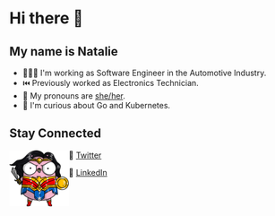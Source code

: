 # Hi there 👋 

## My name is **Natalie**

* 👩🏻‍💻 I'm working as Software Engineer in the Automotive Industry.
* ⏮️ Previously worked as Electronics Technician.
* 🌈 My pronouns are [she/her](https://pronoun.is/she).
* 🌱 I'm curious about Go and Kubernetes.


## Stay Connected

<p> 
  <img height="100" align="left" alt="WonderWoman Gopher" src="https://github.com/ashleymcnamara/gophers/blob/master/WonderWomanGopher.png"/>
</p>

💬 [Twitter](https://www.twitter.com/natgra)

💼 [LinkedIn](https://www.linkedin.com/in/natalie-grasser)

<!-- 🌐 My Website [nataliegrasser.com](https://www.nataliegrasser.com) -->



<!--
Here are some ideas to get you started:

- 🔭 I’m currently working on ...
- 🌱 I’m currently learning ...
- 👯 I’m looking to collaborate on ...
- 🤔 I’m looking for help with ...
- 💬 Ask me about ...
- 📫 How to reach me: ...
- 😄 Pronouns: ...
- ⚡ Fun fact: ...
-->
